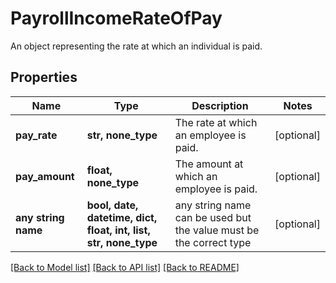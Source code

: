 # PayrollIncomeRateOfPay

An object representing the rate at which an individual is paid.

## Properties
Name | Type | Description | Notes
------------ | ------------- | ------------- | -------------
**pay_rate** | **str, none_type** | The rate at which an employee is paid. | [optional] 
**pay_amount** | **float, none_type** | The amount at which an employee is paid. | [optional] 
**any string name** | **bool, date, datetime, dict, float, int, list, str, none_type** | any string name can be used but the value must be the correct type | [optional]

[[Back to Model list]](../README.md#documentation-for-models) [[Back to API list]](../README.md#documentation-for-api-endpoints) [[Back to README]](../README.md)


